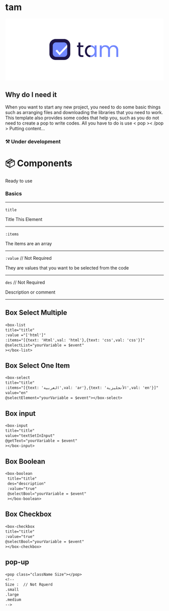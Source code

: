 # tam
![tam](/static/image/tam.png)
## Why do I need it
When you want to start any new project, you need to do some basic things such as arranging files and downloading the libraries that you need to work. This template also provides some codes that help you, such as you do not need to create a pop to write codes. All you have to do is use < pop >< /pop > Putting content...

### ⚒️ Under development

# 📦 Components
Ready to use

### Basics

---

``title``

Title This Element

---
``:items``

The items are an array

---

``:value``
// Not Required

They are values that you want to be selected from the code

---

``des``
// Not Required

Description or comment

---


## Box Select Multiple
```
<box-list
title="title"
:value ="['html']"
:items="[{text: 'Html',val: 'html'},{text: 'css',val: 'css'}]"
@selectList="yourVariable = $event"
></box-list>
```

## Box Select One Item
```
<box-select
title="title"
:items="[{text: 'العربية',val: 'ar'},{text: 'الأنجليزية',val: 'en'}]"
value="en"
@selectElement="yourVariable = $event"></box-select>
```

## Box input
```
<box-input 
title="title" 
value="textSetInInput" 
@getText="yourVariable = $event"
></box-input>
```

## Box Boolean
```
<box-boolean
 title="title"
 des="description"
 :value="true"
 @selectBool="yourVariable = $event"
 ></box-boolean>
```

## Box Checkbox
```
<box-checkbox 
title="title" 
:value="true" 
@selectBool="yourVariable = $event"
></box-checkbox>
```

## pop-up
```
<pop class="className Size"></pop>
<!--
Size :  // Not Rquerd
.small
.large
.medium
-->
```


